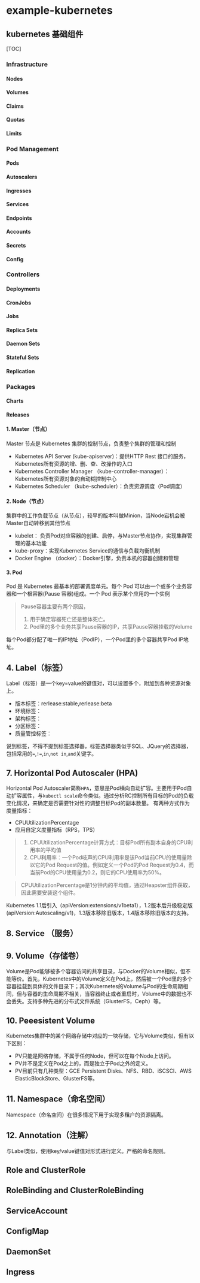 # example-kubernetes

## kubernetes 基础组件

[TOC]

### Infrastructure

#### Nodes
#### Volumes
#### Claims
#### Quotas
#### Limits

### Pod Management

#### Pods
#### Autoscalers
#### Ingresses
#### Services
#### Endpoints
#### Accounts
#### Secrets
#### Config


### Controllers

#### Deployments
#### CronJobs
#### Jobs
#### Replica Sets
#### Daemon Sets
#### Stateful Sets
#### Replication

### Packages

#### Charts
#### Releases

#### 1. Master（节点）

Master 节点是 Kubernetes 集群的控制节点，负责整个集群的管理和控制

- Kubernetes API Server (kube-apiserver)：提供HTTP Rest 接口的服务，Kubernetes所有资源的增、删、查、改操作的入口
- Kubernetes Controller Manager （kube-controller-manager）：Kubernetes所有资源对象的自动糊控制中心
- Kubernetes Scheduler （kube-scheduler）：负责资源调度（Pod调度）

#### 2. Node（节点）

集群中的工作负载节点（从节点），较早的版本叫做Minion，当Node宕机会被Master自动转移到其他节点

- kubelet： 负责Pod对应容器的创建、启停，与Master节点协作，实现集群管理的基本功能
- kube-proxy：实现Kubernetes Service的通信与负载均衡机制
- Docker Engine （docker）：Docker引擎，负责本机的容器创建和管理

#### 3. Pod


Pod 是 Kubernetes 最基本的部署调度单元。每个 Pod 可以由一个或多个业务容器和一个根容器(Pause 容器)组成。一个 Pod 表示某个应用的一个实例

> Pause容器主要有两个原因，
> 1. 用于确定容器死亡还是整体死亡。
> 2. Pod里的多个业务共享Pause容器的IP，共享Pause容器挂载的Volume

每个Pod都分配了唯一的IP地址（PodIP），一个Pod里的多个容器共享Pod IP地址。




## 4. Label（标签）

Label（标签）是一个key=value的键值对，可以设置多个，附加到各种资源对象上。

- 版本标签：rerlease:stable,rerlease:beta
- 环境标签：
- 架构标签：
- 分区标签：
- 质量管控标签：

说到标签，不得不提到标签选择器，标签选择器类似于SQL、JQuery的选择器，包括常用的`=`,`!=`,`in`,`not in`,`and`关键字。



## 7. Horizontal Pod Autoscaler (HPA)

Horizontal Pod Autoscaler简称`HPA`，意思是Pod横向自动扩容。主要用于Pod自动扩容属性，与`kubectl scale`命令类似。通过分析RC控制所有目标的Pod的负载变化情况，来确定是否需要针对性的调整目标Pod的副本数量。
有两种方式作为度量指标：


- CPUUtilizationPercentage
- 应用自定义度量指标（RPS，TPS）

> 1. CPUUtilizationPercentage计算方式：目标Pod所有副本自身的CPU利用率的平均值
> 2. CPU利用率：一个Pod吱声的CPU利用率是该Pod当前CPU的使用量除以它的Pod Request的值。例如定义一个Pod的Pod Request为0.4，而当前Pod的CPU使用量为0.2，则它的CPU使用率为50%。

> CPUUtilizationPercentage是1分钟内的平均值，通过Heapster组件获取，因此需要安装这个组件。
>

Kubernetes 1.1后引入（apiVersion:extensions/v1beta1），1.2版本后升级稳定版(apiVersion:Autoscaling/v1)，1.3版本移除旧版本，1.4版本移除旧版本的支持。

## 8. Service （服务）



## 9. Volume（存储卷）

Volume是Pod能够被多个容器访问的共享目录，与Docker的Volume相似，但不能等价。首先，Kubernetes中的Volume定义在Pod上，然后被一个Pod里的多个容器挂载到具体的文件目录下；其次Kubernetes的Volume与Pod的生命周期相同，但与容器的生命周期不相关，当容器终止或者重启时，Volume中的数据也不会丢失。支持多种先进的分布式文件系统（GlusterFS，Ceph）等。

## 10. Peeesistent Volume

Kubernetes集群中的某个网络存储中对应的一块存储，它与Volume类似，但有以下区别：
- PV只能是网络存储，不属于任何Node，但可以在每个Node上访问。
- PV并不是定义在Pod之上的，而是独立于Pod之外的定义。
- PV目前只有几种类型：GCE Persistent Disks、NFS、RBD、iSCSCI、AWS ElasticBlockStore、GlusterFS等。

## 11. Namespace（命名空间）

Namespace（命名空间）在很多情况下用于实现多租户的资源隔离。

## 12. Annotation（注解）

与Label类似，使用key/value键值对形式进行定义。严格的命名规则。

## Role and ClusterRole

## RoleBinding and ClusterRoleBinding

## ServiceAccount

## ConfigMap


## DaemonSet


## Ingress

